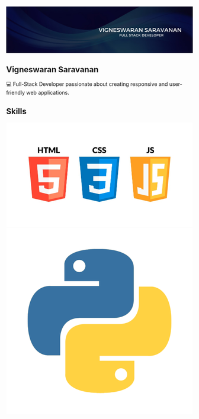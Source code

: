 
![Profile picture](New-Banner.jpg) 

## Vigneswaran Saravanan
💻 Full-Stack Developer passionate about creating responsive and user-friendly web applications.

## Skills
![coding Languages](as1.jpg)
![coding Languages](python_as2.png)

